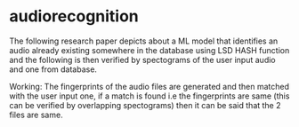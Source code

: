 # audiorecognition
The following research paper depicts about a ML model that identifies an audio already existing somewhere in the database using LSD HASH function and the following is then verified by spectograms of the user input audio and one from database.


Working:
The fingerprints of the audio files are generated and then matched with the user input one, if a match is found i.e the fingerprints are same (this can be verified by overlapping spectograms) then it can be said that the 2 files are same.  
